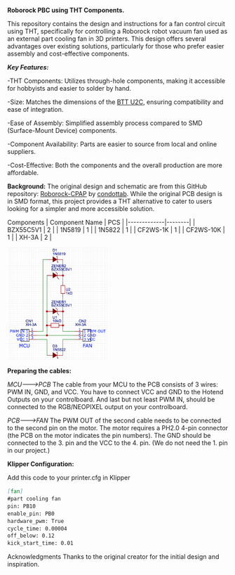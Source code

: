 **Roborock PBC using THT Components.**

This repository contains the design and instructions for a fan control circuit using THT, specifically for controlling a Roborock robot vacuum fan used as an external part cooling fan in 3D printers. This design offers several advantages over existing solutions, particularly for those who prefer easier assembly and cost-effective components.

_**Key Features:**_

-THT Components: Utilizes through-hole components, making it accessible for hobbyists and easier to solder by hand.

-Size: Matches the dimensions of the [BTT U2C](https://github.com/bigtreetech/U2C), ensuring compatibility and ease of integration.

-Ease of Assembly: Simplified assembly process compared to SMD (Surface-Mount Device) components.

-Component Availability: Parts are easier to source from local and online suppliers.

-Cost-Effective: Both the components and the overall production are more affordable.

**Background:**
The original design and schematic are from this GitHub repository: [Roborock-CPAP](https://github.com/condottab/Roborock-CPAP) by [condottab](https://github.com/condottab). While the original PCB design is in SMD format, this project provides a THT alternative to cater to users looking for a simpler and more accessible solution.

Components
| Component Name | PCS |
|-------------|--------|
| BZX55C5V1   | 2      |
| 1N5819      | 1      |
| 1N5822      | 1      |
| CF2WS-1K    | 1      |
| CF2WS-10K   | 1      |
| XH-3A       | 2      |

<!-- schematic -->
<img src="https://github.com/HasanBera/Roborock-THT-PCB/blob/main/assets/schematic.png?raw=true" alt="" width="230"/>


<!--
Assembly Instructions
[Step-by-step instructions]
-->

**Preparing the cables:**

_MCU--->PCB_
The cable from your MCU to the PCB consists of 3 wires: PWM IN, GND, and VCC. You have to connect VCC and GND to the Hotend Outputs on your controlboard. And last but not least PWM IN, should be connected to the RGB/NEOPIXEL output on your controlboard.

_PCB--->FAN_
The PWM OUT of the second cable needs to be connected to the second pin on the motor. The motor requires a PH2.0 4-pin connector (the PCB on the motor indicates the pin numbers). The GND should be connected to the 3. pin and the VCC to the 4. pin. (We do not need the 1. pin in our project.)

**Klipper Configuration:**

Add this code to your printer.cfg in Klipper 
```markdown
[fan]
#part cooling fan
pin: PB10
enable_pin: PB0
hardware_pwm: True
cycle_time: 0.00004
off_below: 0.12
kick_start_time: 0.01
```


Acknowledgments
Thanks to the original creator for the initial design and inspiration.

